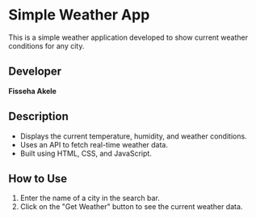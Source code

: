 # Simple Weather App

This is a simple weather application developed to show current weather conditions for any city.

## Developer
**Fisseha Akele**

## Description
- Displays the current temperature, humidity, and weather conditions.
- Uses an API to fetch real-time weather data.
- Built using HTML, CSS, and JavaScript.

## How to Use
1. Enter the name of a city in the search bar.
2. Click on the "Get Weather" button to see the current weather data.
